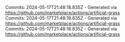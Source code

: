 Commits: 2024-05-17T21:48:18.835Z - Generated via https://github.com/marketplace/actions/artificial-grass
<br>
Commits: 2024-05-17T21:48:18.835Z - Generated via https://github.com/marketplace/actions/artificial-grass
<br>
Commits: 2024-05-17T21:48:18.835Z - Generated via https://github.com/marketplace/actions/artificial-grass
<br>
